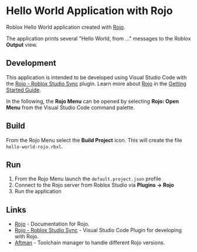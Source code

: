 # Hello World Application with Rojo

Roblox Hello World application created with [Rojo](https://github.com/rojo-rbx/rojo).

The application prints several "Hello World, from ..." messages to the Roblox **Output** view.

## Development

This application is intended to be developed using Visual Studio Code with the
[Rojo - Roblox Studio Sync](https://marketplace.visualstudio.com/items?itemName=evaera.vscode-rojo) plugin.
Learn more about [Rojo](https://github.com/rojo-rbx/rojo) in the [Getting Started Guide](https://rojo.space/docs/).

In the following, the **Rojo Menu** can be opened by selecting **Rojo: Open Menu** from the Visual Studio Code
command palette.

## Build

From the Rojo Menu select the **Build Project** icon. This will create the file `hello-world-rojo.rbxl`.

## Run

1. From the Rojo Menu launch the `default.project.json` profile
2. Connect to the Rojo server from Roblox Studio via **Plugins -> Rojo**
3. Run the application

## Links

- [Rojo](https://github.com/rojo-rbx/rojo) - Documentation for Rojo.
- [Rojo - Roblox Studio Sync](https://marketplace.visualstudio.com/items?itemName=evaera.vscode-rojo) - Visual Studio Code Plugin for developing with Rojo.
- [Aftman](https://github.com/LPGhatguy/aftman) - Toolchain manager to handle different Rojo versions.
